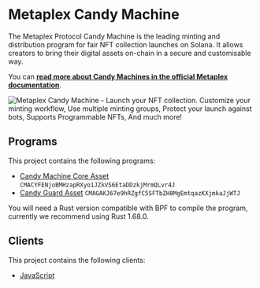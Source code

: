 # Metaplex Candy Machine

The Metaplex Protocol Candy Machine is the leading minting and distribution program for fair NFT collection launches on Solana. It allows creators to bring their digital assets on-chain in a secure and customisable way.

You can [**read more about Candy Machines in the official Metaplex documentation**](https://developers.metaplex.com/candy-machine).

![Metaplex Candy Machine - Launch your NFT collection. Customize your minting workflow, Use multiple minting groups, Protect your launch against bots, Supports Programmable NFTs, And much more!](https://user-images.githubusercontent.com/3642397/230599235-eb2223e7-0869-4f5e-aa07-a89c1645c0d1.jpg)

## Programs

This project contains the following programs:

- [Candy Machine Core Asset](./programs/candy-machine-core/README.md) `CMACYFENjoBMHzapRXyo1JZkVS6EtaDDzkjMrmQLvr4J`
- [Candy Guard Asset](./programs/candy-guard/README.md) `CMAGAKJ67e9hRZgfC5SFTbZH8MgEmtqazKXjmkaJjWTJ`

You will need a Rust version compatible with BPF to compile the program, currently we recommend using Rust 1.68.0.

## Clients

This project contains the following clients:

- [JavaScript](./clients/js/README.md)
